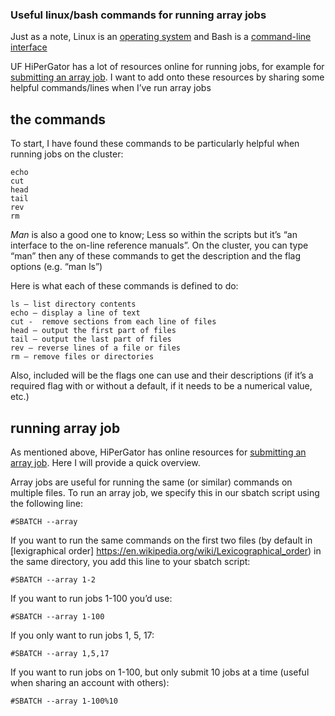 ### Useful linux/bash commands for running array jobs

Just as a note, Linux is an [operating system](https://en.wikipedia.org/wiki/Operating_system) and Bash is a [command-line interface](https://en.wikipedia.org/wiki/Command-line_interface)

UF HiPerGator has a lot of resources online for running jobs, for example for [submitting an array job](https://help.rc.ufl.edu/doc/SLURM_Job_Arrays). I want to add onto these resources by sharing some helpful commands/lines when I’ve run array jobs

## the commands
To start, I have found these commands to be particularly helpful when running jobs on the cluster:

```{r analysis, results="markup"}# ls
echo
cut
head
tail
rev
rm
````

_Man_ is also a good one to know; Less so within the scripts but it’s “an interface to the on-line reference manuals”. On the cluster, you can type “man” then any of these commands to get the description and the flag options (e.g. “man ls”)

Here is what each of these commands is defined to do:
```{r analysis, results="markup"}
ls – list directory contents
echo – display a line of text 
cut -  remove sections from each line of files
head – output the first part of files
tail – output the last part of files
rev – reverse lines of a file or files
rm – remove files or directories
````
Also, included will be the flags one can use and their descriptions (if it’s a required flag with or without a default, if it needs to be a numerical value, etc.)

## running array job
As mentioned above, HiPerGator has online resources for [submitting an array job](https://help.rc.ufl.edu/doc/SLURM_Job_Arrays). Here I will provide a quick overview.

Array jobs are useful for running the same (or similar) commands on multiple files. To run an array job, we specify this in our sbatch script using the following line:

```{r analysis, results="markup"}
#SBATCH --array
```

If you want to run the same commands on the first two files (by default in [lexigraphical order] https://en.wikipedia.org/wiki/Lexicographical_order) in the same directory, you add this line to your sbatch script: 

```{r analysis, results="markup"}
#SBATCH --array 1-2
````

If you want to run jobs 1-100 you’d use:

```{r analysis, results="markup"}
#SBATCH --array 1-100
````

If you only want to run jobs 1, 5, 17:

```{r analysis, results="markup"}
#SBATCH --array 1,5,17
````

If you want to run jobs on 1-100, but only submit 10 jobs at a time (useful when sharing an account with others):

```{r analysis, results="markup"}
#SBATCH --array 1-100%10
````



